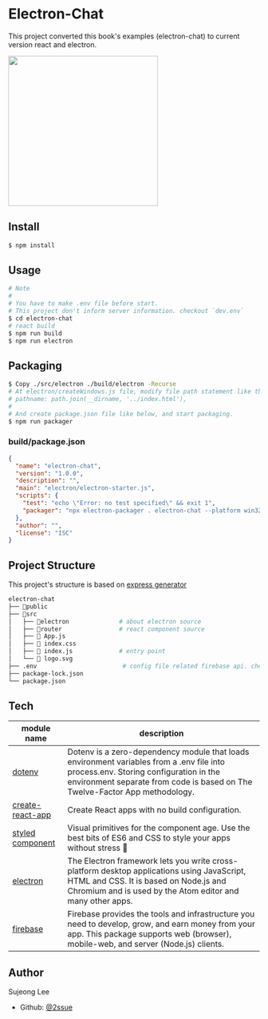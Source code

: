 # Electron-Chat

This project converted this book's examples (electron-chat) to current version react and electron.

<img src='http://image.yes24.com/momo/TopCate1389/MidCate008/138872871.jpg' width='300px'/>

## Install

```bash
$ npm install
```

## Usage

```bash
# Note
#
# You have to make .env file before start.
# This project don't inform server information. checkout `dev.env`
$ cd electron-chat
# react build
$ npm run build
$ npm run electron
```

## Packaging

```bash
$ Copy ./src/electron ./build/electron -Recurse
# At electron/createWindows.js file, modify file path statement like this.
# pathname: path.join(__dirname, '../index.html'),
# 
# And create package.json file like below, and start packaging.
$ npm run packager
```
### build/package.json

```json
{
  "name": "electron-chat",
  "version": "1.0.0",
  "description": "",
  "main": "electron/electron-starter.js",
  "scripts": {
    "test": "echo \"Error: no test specified\" && exit 1",
    "packager": "npx electron-packager . electron-chat --platform win32 --arch x64 --out release/"
  },
  "author": "",
  "license": "ISC"
}
```

## Project Structure

This project's structure is based on [express generator](https://expressjs.com/ko/starter/generator.html)

```bash
electron-chat
├── 📁public
├── 📂src
│   ├── 📁electron              # about electron source
│   ├── 📁router                # react component source
│   ├── 📄 App.js
│   ├── 📄 index.css
│   ├── 📄 index.js             # entry point
│   └── 📄 logo.svg
├── .env                        # config file related firebase api. check dev.env
├── package-lock.json
└── package.json
```

## Tech

| module name                                                         | description                                                                                                                                                                                                       |
| ------------------------------------------------------------------- | ----------------------------------------------------------------------------------------------------------------------------------------------------------------------------------------------------------------- |
| [dotenv](https://www.npmjs.com/package/dotenv)                      | Dotenv is a zero-dependency module that loads environment variables from a .env file into process.env. Storing configuration in the environment separate from code is based on The Twelve-Factor App methodology. |
| [create-react-app](https://www.npmjs.com/package/create-react-app)  | Create React apps with no build configuration.                                                                                                                                                                    |
| [styled component](https://www.npmjs.com/package/styled-components) | Visual primitives for the component age. Use the best bits of ES6 and CSS to style your apps without stress 💅                                                                                                    |
| [electron](https://www.npmjs.com/package/electron)                  | The Electron framework lets you write cross-platform desktop applications using JavaScript, HTML and CSS. It is based on Node.js and Chromium and is used by the Atom editor and many other apps.                 |
| [firebase](https://www.npmjs.com/package/firebase)                  | Firebase provides the tools and infrastructure you need to develop, grow, and earn money from your app. This package supports web (browser), mobile-web, and server (Node.js) clients.                            |

## Author

Sujeong Lee

- Github: [@2ssue](https://github.com/2ssue)
